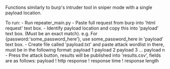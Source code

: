 
Functions similarly to burp's intruder tool in sniper mode with a single payload location.

To run:
    - Run repeater_main.py
    - Paste full request from burp into 'html request' text box.
    - Identify payload location and copy this into 'payload' text box. (Must be an exact match).
        e.g. For {password:'some_password_here'}, use some_password_here in 'payload' text box.
    - Create file called 'payload.txt' and paste attack wordlist in there, must be in the following format:
        payload 1
        payload 2
        payload 3
        ...
        payload n
    - Press the attack button, results will be published into 'results.csv', fields are as follows:
        payload ! http response ! response time ! response length